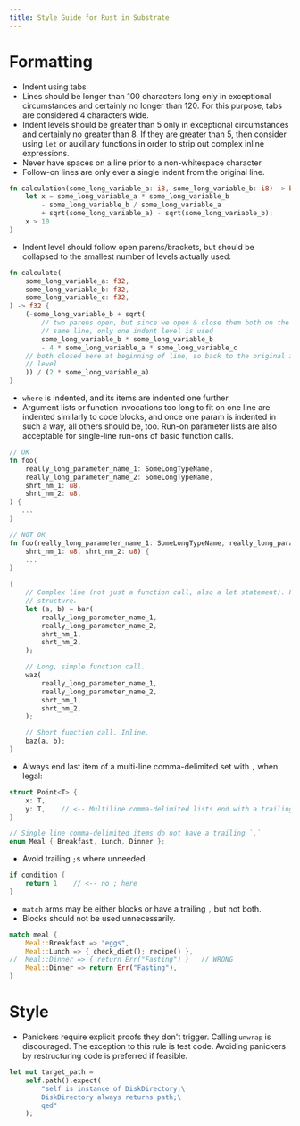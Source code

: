 ```yaml
---
title: Style Guide for Rust in Substrate
---
```


# Formatting

- Indent using tabs
- Lines should be longer than 100 characters long only in exceptional circumstances and certainly no longer than 120. For this purpose, tabs are considered 4 characters wide.
- Indent levels should be greater than 5 only in exceptional circumstances and certainly no greater than 8. If they are greater than 5, then consider using `let` or auxiliary functions in order to strip out complex inline expressions.
- Never have spaces on a line prior to a non-whitespace character
- Follow-on lines are only ever a single indent from the original line.

```rust
fn calculation(some_long_variable_a: i8, some_long_variable_b: i8) -> bool {
	let x = some_long_variable_a * some_long_variable_b
		- some_long_variable_b / some_long_variable_a
		+ sqrt(some_long_variable_a) - sqrt(some_long_variable_b);
	x > 10
}
```
- Indent level should follow open parens/brackets, but should be collapsed to the smallest number of levels actually used:

```rust
fn calculate(
	some_long_variable_a: f32,
	some_long_variable_b: f32,
	some_long_variable_c: f32,
) -> f32 {
	(-some_long_variable_b + sqrt(
		// two parens open, but since we open & close them both on the
		// same line, only one indent level is used
		some_long_variable_b * some_long_variable_b
		- 4 * some_long_variable_a * some_long_variable_c
	// both closed here at beginning of line, so back to the original indent
	// level
	)) / (2 * some_long_variable_a)
}
```
- `where` is indented, and its items are indented one further
- Argument lists or function invocations too long to fit on one line are indented similarly to code blocks, and once one param is indented in such a way, all others should be, too. Run-on parameter lists are also acceptable for single-line run-ons of basic function calls.

```rust
// OK
fn foo(
	really_long_parameter_name_1: SomeLongTypeName,
	really_long_parameter_name_2: SomeLongTypeName,
	shrt_nm_1: u8,
	shrt_nm_2: u8,
) {
   ...
}

// NOT OK
fn foo(really_long_parameter_name_1: SomeLongTypeName, really_long_parameter_name_2: SomeLongTypeName,
	shrt_nm_1: u8, shrt_nm_2: u8) {
	...
}

```

```rust
{
	// Complex line (not just a function call, also a let statement). Full
	// structure.
	let (a, b) = bar(
		really_long_parameter_name_1,
		really_long_parameter_name_2,
		shrt_nm_1,
		shrt_nm_2,
	);

	// Long, simple function call.
	waz(
		really_long_parameter_name_1, 
		really_long_parameter_name_2,
		shrt_nm_1, 
		shrt_nm_2,
	);

	// Short function call. Inline.
	baz(a, b);
}
```

- Always end last item of a multi-line comma-delimited set with `,` when legal:

```rust
struct Point<T> {
	x: T,
	y: T,    // <-- Multiline comma-delimited lists end with a trailing ,
}

// Single line comma-delimited items do not have a trailing `,`
enum Meal { Breakfast, Lunch, Dinner };
```

- Avoid trailing `;`s where unneeded.

```rust
if condition {
	return 1    // <-- no ; here
}
```

- `match` arms may be either blocks or have a trailing `,` but not both.
- Blocks should not be used unnecessarily.

```rust
match meal {
	Meal::Breakfast => "eggs",
	Meal::Lunch => { check_diet(); recipe() },
//	Meal::Dinner => { return Err("Fasting") }   // WRONG
	Meal::Dinner => return Err("Fasting"),
}
```

# Style

- Panickers require explicit proofs they don't trigger. Calling `unwrap` is discouraged. The exception 
to this rule is test code. Avoiding panickers by restructuring code is preferred if feasible.

```rust
let mut target_path = 
	self.path().expect(
		"self is instance of DiskDirectory;\
		DiskDirectory always returns path;\
		qed"
	);
```
